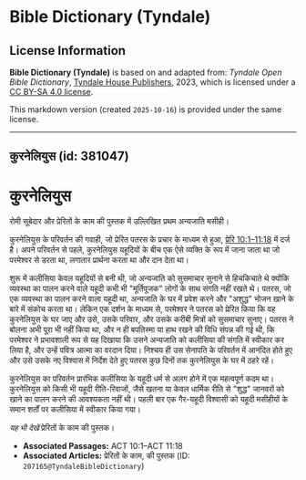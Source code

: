# Bible Dictionary (Tyndale)

## License Information

**Bible Dictionary (Tyndale)** is based on and adapted from: _Tyndale Open Bible Dictionary_, [Tyndale House Publishers](https://tyndaleopenresources.com/), 2023, which is licensed under a [CC BY-SA 4.0 license](https://creativecommons.org/licenses/by-sa/4.0/legalcode.en).

This markdown version (created `2025-10-16`) is provided under the same license.



--------------------------------

## कुरनेलियुस (id: 381047)

कुरनेलियुस
==========

रोमी सूबेदार और प्रेरितों के काम की पुस्तक में उल्लिखित प्रथम अन्यजाति मसीही। 

कुरनेलियुस के परिवर्तन की गवाही, जो प्रेरित पतरस के प्रचार के माध्यम से हुआ, [प्रेरि 10:1–11:18](https://ref.ly/Acts10:1-Acts11:18) में दर्ज है। अपने परिवर्तन से पहले, कुरनेलियुस यहूदियों के बीच एक ऐसे व्यक्ति के रूप में जाना जाता था जो परमेश्वर से डरता था, लगातार प्रार्थना करता था और दान देता था।

शुरू में कलीसिया केवल यहूदियों से बनी थी, जो अन्यजाति को सुसमाचार सुनाने से हिचकिचाते थे क्योंकि व्यवस्था का पालन करने वाले यहूदी कभी भी "मूर्तिपूजक" लोगों के साथ संगति नहीं रखते थे। पतरस, जो एक व्यवस्था का पालन करने वाला यहूदी था, अन्यजाति के घर में प्रवेश करने और "अशुद्ध" भोजन खाने के बारे में संकोच करता था। लेकिन एक दर्शन के माध्यम से, परमेश्वर ने पतरस को प्रेरित किया कि वह कुरनेलियुस के घर जाए और उसे, उसके परिवार, और उसके करीबी मित्रों को सुसमाचार सुनाए। पतरस ने बोलना अभी पूरा भी नहीं किया था, और न ही बपतिस्मा या हाथ रखने की विधि संपन्न की गई थी, कि परमेश्वर ने प्रभावशाली रूप से यह दिखाया कि उसने अन्यजाति को कलीसिया की संगति में स्वीकार कर लिया है, और उन्हें पवित्र आत्मा का वरदान दिया। निश्चय ही उस सेनापति के परिवर्तन में आनंदित होते हुए और उसे उसके नए विश्वास में निर्देश देते हुए पतरस कुछ दिनों तक कुरनेलियुस के घर में ठहरे रहें।

कुरनेलियुस का परिवर्तन प्रारंभिक कलीसिया के यहूदी धर्म से अलग होने में एक महत्वपूर्ण कदम था। कुरनेलियुस को किसी भी यहूदी रीति\-रिवाजों, जैसे खतना या केवल धार्मिक रीति से "शुद्ध" जानवरों को खाने का पालन करने की आवश्यकता नहीं थी। पहली बार एक गैर\-यहूदी विश्वासी को यहूदी मसीहीयों के समान शर्तों पर कलीसिया में स्वीकार किया गया।

*यह भी देखें*  प्रेरितों के काम की पुस्तक।

* **Associated Passages:** ACT 10:1–ACT 11:18
* **Associated Articles:** प्रेरितों के काम, की पुस्तक (ID: `207165@TyndaleBibleDictionary`)

